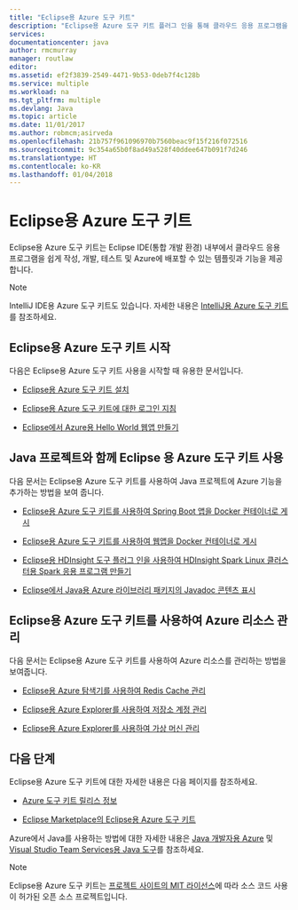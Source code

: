 ```yaml
---
title: "Eclipse용 Azure 도구 키트"
description: "Eclipse용 Azure 도구 키트 플러그 인을 통해 클라우드 응용 프로그램을 만들어 Azure에 배포하는 방법에 대해 알아봅니다."
services: 
documentationcenter: java
author: rmcmurray
manager: routlaw
editor: 
ms.assetid: ef2f3839-2549-4471-9b53-0deb7f4c128b
ms.service: multiple
ms.workload: na
ms.tgt_pltfrm: multiple
ms.devlang: Java
ms.topic: article
ms.date: 11/01/2017
ms.author: robmcm;asirveda
ms.openlocfilehash: 21b757f961096970b7560beac9f15f216f072516
ms.sourcegitcommit: 9c354a65b0f8ad49a528f40ddee647b091f7d246
ms.translationtype: HT
ms.contentlocale: ko-KR
ms.lasthandoff: 01/04/2018
---
```

# <a name="azure-toolkit-for-eclipse"></a>Eclipse용 Azure 도구 키트

Eclipse용 Azure 도구 키트는 Eclipse IDE(통합 개발 환경) 내부에서 클라우드 응용 프로그램을 쉽게 작성, 개발, 테스트 및 Azure에 배포할 수 있는 템플릿과 기능을 제공합니다.

> [!NOTE]
> 
> IntelliJ IDE용 Azure 도구 키트도 있습니다. 자세한 내용은 [IntelliJ용 Azure 도구 키트](../intellij/azure-toolkit-for-intellij.md)를 참조하세요.
> 

## <a name="get-started-with-the-azure-toolkit-for-eclipse"></a>Eclipse용 Azure 도구 키트 시작
다음은 Eclipse용 Azure 도구 키트 사용을 시작할 때 유용한 문서입니다.

* [Eclipse용 Azure 도구 키트 설치](azure-toolkit-for-eclipse-installation.md)

* [Eclipse용 Azure 도구 키트에 대한 로그인 지침](azure-toolkit-for-eclipse-sign-in-instructions.md)

* [Eclipse에서 Azure용 Hello World 웹앱 만들기](azure-toolkit-for-eclipse-create-hello-world-web-app.md)

## <a name="use-the-azure-toolkit-for-eclipse-with-your-java-projects"></a>Java 프로젝트와 함께 Eclipse 용 Azure 도구 키트 사용
다음 문서는 Eclipse용 Azure 도구 키트를 사용하여 Java 프로젝트에 Azure 기능을 추가하는 방법을 보여 줍니다.

* [Eclipse용 Azure 도구 키트를 사용하여 Spring Boot 앱을 Docker 컨테이너로 게시](azure-toolkit-for-eclipse-publish-spring-boot-docker-app.md)

* [Eclipse용 Azure 도구 키트를 사용하여 웹앱을 Docker 컨테이너로 게시](azure-toolkit-for-eclipse-publish-as-docker-container.md)

* [Eclipse용 HDInsight 도구 플러그 인을 사용하여 HDInsight Spark Linux 클러스터용 Spark 응용 프로그램 만들기](/azure/hdinsight/hdinsight-apache-spark-eclipse-tool-plugin)

* [Eclipse에서 Java용 Azure 라이브러리 패키지의 Javadoc 콘텐츠 표시](azure-toolkit-for-eclipse-displaying-javadoc-content-for-azure-libraries.md)

## <a name="manage-azure-resources-using-the-azure-toolkit-for-eclipse"></a>Eclipse용 Azure 도구 키트를 사용하여 Azure 리소스 관리
다음 문서는 Eclipse용 Azure 도구 키트를 사용하여 Azure 리소스를 관리하는 방법을 보여줍니다.

* [Eclipse용 Azure 탐색기를 사용하여 Redis Cache 관리](azure-toolkit-for-eclipse-managing-redis-caches-using-azure-explorer.md)

* [Eclipse용 Azure Explorer를 사용하여 저장소 계정 관리](azure-toolkit-for-eclipse-managing-storage-accounts-using-azure-explorer.md)

* [Eclipse용 Azure Explorer를 사용하여 가상 머신 관리](azure-toolkit-for-eclipse-managing-virtual-machines-using-azure-explorer.md)

## <a name="next-steps"></a>다음 단계

Eclipse용 Azure 도구 키트에 대한 자세한 내용은 다음 페이지를 참조하세요.

* [Azure 도구 키트 릴리스 정보](https://github.com/Microsoft/azure-tools-for-java/releases)

* [Eclipse Marketplace의 Eclipse용 Azure 도구 키트](http://marketplace.eclipse.org/content/azure-toolkit-eclipse)

Azure에서 Java를 사용하는 방법에 대한 자세한 내용은 [Java 개발자용 Azure](https://docs.microsoft.com/java/azure/) 및 [Visual Studio Team Services용 Java 도구](https://java.visualstudio.com/)를 참조하세요.

<!-- [!INCLUDE [azure-toolkit-for-eclipse-additional-resources](../includes/azure-toolkit-for-eclipse-additional-resources.md)] -->

> [!NOTE]
> 
> Eclipse용 Azure 도구 키트는 [프로젝트 사이트의 MIT 라이선스](https://github.com/microsoft/azure-tools-for-java)에 따라 소스 코드 사용이 허가된 오픈 소스 프로젝트입니다.
> 

<!-- URL List -->

[Azure for Java Developers]: https://docs.microsoft.com/java/azure
[Java Tools for Visual Studio Team Services]: https://java.visualstudio.com/

<!-- Temporarily Deprecated URLs -->

<!-- [Deploying large deployments](azure-toolkit-for-eclipse-deploying-large-deployments.md) -->
<!-- [How to Maintain Session Data with Session Affinity]: http://go.microsoft.com/fwlink/?LinkID=699539 -->
<!-- [How to Use Co-located Caching]: http://go.microsoft.com/fwlink/?LinkID=699542 -->
<!-- [How to Use Dedicated Caching]: http://go.microsoft.com/fwlink/?LinkID=699543 -->
<!-- [How to Use JMS with AMQP 1.0 in Azure with Eclipse]: http://go.microsoft.com/fwlink/?LinkID=699544 -->
<!-- [How to Use SSL Offloading]: http://go.microsoft.com/fwlink/?LinkID=699545 -->
<!-- [SSL Offloading]: http://go.microsoft.com/fwlink/?LinkID=699549 -->
<!-- [Using the Azure Service Runtime Library in JSP]: http://go.microsoft.com/fwlink/?LinkID=699551 -->
<!-- [How to Authenticate Web Users with Azure Access Control Service Using Eclipse]: /azure/active-directory/active-directory-java-authenticate-users-access-control-eclipse.md -->
<!-- [Debug a Java Web App on Azure in Eclipse]: /azure/app-service-web/app-service-web-debug-java-web-app-in-eclipse.md -->
<!-- [Debugging Azure Applications in Eclipse]: azure-toolkit-for-eclipse-debugging-azure-applications.md -->

<!-- Legacy MSDN URL = https://msdn.microsoft.com/library/azure/hh694271.aspx -->
